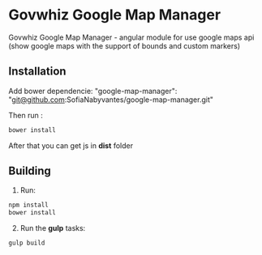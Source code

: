 # Govwhiz Google Map Manager

Govwhiz Google Map Manager - angular module for use google maps api (show google maps with the support of bounds and custom markers)

## Installation

Add bower dependencie:
  "google-map-manager": "git@github.com:SofiaNabyvantes/google-map-manager.git"

Then run :
```bash
bower install
```
After that you can get js in **dist** folder

## Building
1) Run:
```bash
npm install
bower install
```

2) Run the **gulp** tasks:
```bash
gulp build
```